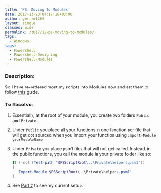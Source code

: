 ```yaml
---
title: 'PS: Moving To Modules'
date: 2017-12-23T04:17:18+00:00
author: gerryw1389
layout: single
classes: wide
permalink: /2017/12/ps-moving-to-modules/
tags:
  - Windows
tags:
  - Powershell
  - Powershell-Designing
  - Powershell-Modules
---
```

<!--more-->

### Description:

So I have re-ordered most my scripts into Modules now and set them to follow [this](https://ramblingcookiemonster.github.io/Building-A-PowerShell-Module/) guide.

### To Resolve:

1. Essentially, at the root of your module, you create two folders `Public` and `Private`.

2. Under `Public` you place all your functions in one function per file that will get dot sourced when you import your function using `Import-Module yourModuleName`

3. Under `Private` you place psm1 files that will not get called. Instead, in the public functions, you call the module in your private folder like so:

   ```powershell
   If (-not (Test-path "$PSScriptRoot\..\Private\helpers.psm1"))
   {
      Import-Module $PSScriptRoot\..\Private\helpers.psm1"
   }
   ```

   
4. See [Part 2](https://automationadmin.com/2018/01/ps-moving-to-modules-pt-2/) to see my current setup.